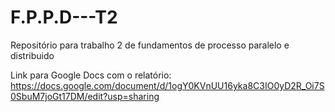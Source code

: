 # F.P.P.D---T2
Repositório para trabalho 2 de fundamentos de processo paralelo e distribuido

Link para Google Docs com o relatório: https://docs.google.com/document/d/1ogY0KVnUU16yka8C3IO0yD2R_Oi7S0SbuM7joGt17DM/edit?usp=sharing
